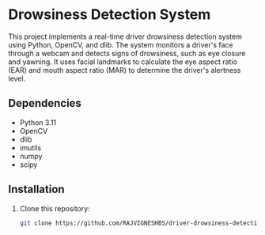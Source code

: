 # Drowsiness Detection System

This project implements a real-time driver drowsiness detection system using Python, OpenCV, and dlib. The system monitors a driver's face through a webcam and detects signs of drowsiness, such as eye closure and yawning. It uses facial landmarks to calculate the eye aspect ratio (EAR) and mouth aspect ratio (MAR) to determine the driver's alertness level.

## Dependencies

- Python 3.11
- OpenCV
- dlib
- imutils
- numpy
- scipy

## Installation

1. Clone this repository:
   ```bash
   git clone https://github.com/RAJVIGNESHBS/driver-drowsiness-detection.git

